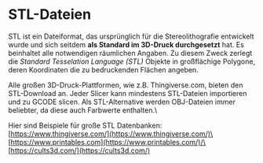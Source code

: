 # STL-Dateien

STL ist ein Dateiformat, das ursprünglich für die Stereolithografie entwickelt wurde und sich seitdem **als Standard im 3D-Druck durchgesetzt** hat. Es beinhaltet alle notwendigen räumlichen Angaben. Zu diesem Zweck zerlegt die _Standard Tesselation Language (STL)_ Objekte in großflächige Polygone, deren Koordinaten die zu bedruckenden Flächen angeben.

Alle großen 3D-Druck-Plattformen, wie z.B. Thingiverse.com, bieten den STL-Download an. Jeder Slicer kann mindestens STL-Dateien importieren und zu GCODE slicen. Als STL-Alternative werden OBJ-Dateien immer beliebter, da diese auch Farbwerte enthalten.\


Hier sind Beispiele für große STL Datenbanken:\
[https://www.thingiverse.com/](https://www.thingiverse.com/)\
[https://www.printables.com](https://www.printables.com/)/\
[https://cults3d.com/](https://cults3d.com/)
